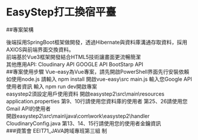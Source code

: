 # EasyStep打工換宿平臺

##專案架構

後端採用SpringBoot框架做開發，透過Hibernate與資料庫溝通存取資料，採用AXIOS與前端界面交換資料。
<br/>
前端基於Vue3框架開發結合HTML5技術讓畫面更流暢簡潔
<br/>
其他應用API:
Cloudinary API
GOOGLE API
BootStarp API
<br/>
##專案使用步驟
Vue-easy為Vue專案，請先開啟PowerShell界面先行安裝依賴
<br/>
如使用node.js 請輸入 npm install
開啟vue-easy\src main.js
輸入您Google API使用者資訊
輸入 npm run dev開啟專案
<br/>
easystep2須設定用戶使用資料
開啟easystep2\src\main\resources application.properties
第9、10行請使用您資料庫的使用者
第25、26請使用您Gmail API的使用者
<br/>
開啟easystep2\src\main\java\com\work\easystep2\handler CloudinaryConfig.java
第13、14、15行請使用您的使用者金鑰資訊
<br/>
###資策會 EEIT71_JAVA跨域專班第三組 制
